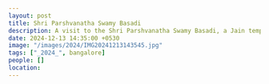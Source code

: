 ```yaml
---
layout: post
title: Shri Parshvanatha Swamy Basadi
description: A visit to the Shri Parshvanatha Swamy Basadi, a Jain temple in venoor, Karnataka.
date: 2024-12-13 14:35:00 +0530
image: "/images/2024/IMG20241213143545.jpg"
tags: ["_2024_", bangalore]
people: []
location: 
---
```

